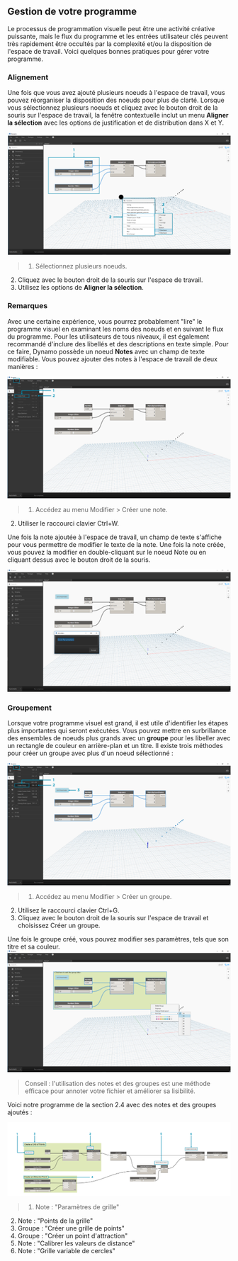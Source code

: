 

## Gestion de votre programme

Le processus de programmation visuelle peut être une activité créative puissante, mais le flux du programme et les entrées utilisateur clés peuvent très rapidement être occultés par la complexité et/ou la disposition de l'espace de travail. Voici quelques bonnes pratiques pour gérer votre programme.

### Alignement

Une fois que vous avez ajouté plusieurs noeuds à l'espace de travail, vous pouvez réorganiser la disposition des noeuds pour plus de clarté. Lorsque vous sélectionnez plusieurs noeuds et cliquez avec le bouton droit de la souris sur l'espace de travail, la fenêtre contextuelle inclut un menu **Aligner la sélection** avec les options de justification et de distribution dans X et Y.

![Aligner](images/3-4/00-Align.png)

> 1. Sélectionnez plusieurs noeuds.
2. Cliquez avec le bouton droit de la souris sur l'espace de travail.
3. Utilisez les options de **Aligner la sélection**.

### Remarques

Avec une certaine expérience, vous pourrez probablement "lire" le programme visuel en examinant les noms des noeuds et en suivant le flux du programme. Pour les utilisateurs de tous niveaux, il est également recommandé d'inclure des libellés et des descriptions en texte simple. Pour ce faire, Dynamo possède un noeud **Notes** avec un champ de texte modifiable. Vous pouvez ajouter des notes à l'espace de travail de deux manières :

![Remarques](images/3-4/01-Notes01.png)

> 1. Accédez au menu Modifier > Créer une note.
2. Utiliser le raccourci clavier Ctrl+W.

Une fois la note ajoutée à l'espace de travail, un champ de texte s'affiche pour vous permettre de modifier le texte de la note. Une fois la note créée, vous pouvez la modifier en double-cliquant sur le noeud Note ou en cliquant dessus avec le bouton droit de la souris.

![Modification des notes](images/3-4/02-Notes02.png)

### Groupement

Lorsque votre programme visuel est grand, il est utile d'identifier les étapes plus importantes qui seront exécutées. Vous pouvez mettre en surbrillance des ensembles de noeuds plus grands avec un **groupe** pour les libeller avec un rectangle de couleur en arrière-plan et un titre. Il existe trois méthodes pour créer un groupe avec plus d'un noeud sélectionné :

![Groupes](images/3-4/04-Groups01.png)

> 1. Accédez au menu Modifier > Créer un groupe.
2. Utilisez le raccourci clavier Ctrl+G.
3. Cliquez avec le bouton droit de la souris sur l'espace de travail et choisissez Créer un groupe.

Une fois le groupe créé, vous pouvez modifier ses paramètres, tels que son titre et sa couleur. ![Paramètres de groupe](images/3-4/05-Groups02.png)

> Conseil : l'utilisation des notes et des groupes est une méthode efficace pour annoter votre fichier et améliorer sa lisibilité.

Voici notre programme de la section 2.4 avec des notes et des groupes ajoutés :

![Exemple de regroupement](images/3-4/03-Groups00.png)

> 1. Note : "Paramètres de grille"
2. Note : "Points de la grille"
3. Groupe : "Créer une grille de points"
4. Groupe : "Créer un point d'attraction"
5. Note : "Calibrer les valeurs de distance"
6. Note : "Grille variable de cercles"

